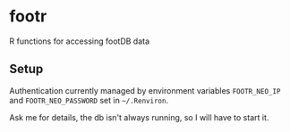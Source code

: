 # footr
R functions for accessing footDB data

## Setup

Authentication currently managed by environment variables `FOOTR_NEO_IP` and `FOOTR_NEO_PASSWORD` set in `~/.Renviron`.

Ask me for details, the db isn't always running, so I will have to start it.
